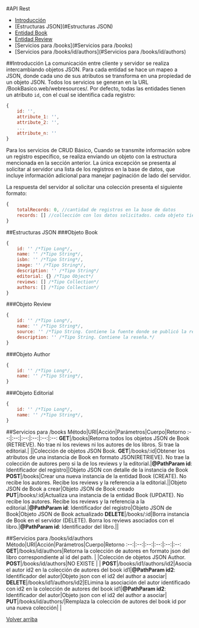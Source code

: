 #API Rest
-  [Introducción](#introducción)
-  [Estructuras JSON](#Estructuras JSON)
  - [Entidad Book](#entidad-book)
  - [Entidad Review](#entidad-review)
-  [Servicios para /books](#Servicios para /books)
-  [Servicios para /books/id/authors](#Servicios para /books/id/authors)

##Introducción
La comunicación entre cliente y servidor se realiza intercambiando objetos JSON. Para cada entidad se hace un mapeo a JSON, donde cada uno de sus atributos se transforma en una propiedad de un objeto JSON. Todos los servicios se generan en la URL /BookBasico.web/webresources/. Por defecto, todas las entidades tienen un atributo `id`, con el cual se identifica cada registro:

```javascript
{
    id: '',
    attribute_1: '',
    attribute_2: '',
    ...
    attribute_n: ''
}
```

Para los servicios de CRUD Básico, Cuando se transmite información sobre un registro específico, se realiza enviando un objeto con la estructura mencionada en la sección anterior.
La única excepción se presenta al solicitar al servidor una lista de los registros en la base de datos, que incluye información adicional para manejar paginación de lado del servidor.

La respuesta del servidor al solicitar una colección presenta el siguiente formato:

```javascript
{
    totalRecords: 0, //cantidad de registros en la base de datos
    records: [] //collección con los datos solicitados. cada objeto tiene la estructura de la entidad.
}
```


##Estructuras JSON
###Objeto Book
```javascript
{
    id: '' /*Tipo Long*/,
    name: '' /*Tipo String*/,
    isbn: '' /*Tipo String*/,
    image: '' /*Tipo String*/,
    description: '' /*Tipo String*/
    editorial: {} /*Tipo Object*/
    reviews: [] /*Tipo Collection*/
    authors: [] /*Tipo Collection*/
}
```
###Objeto Review
```javascript
{
    id: '' /*Tipo Long*/,
    name: '' /*Tipo String*/,
    source: '' /*Tipo String. Contiene la fuente donde se publicó la reseña del libro.*/,
    description: '' /*Tipo String. Contiene la reseña.*/
}
```
###Objeto Author
```javascript
{
    id: '' /*Tipo Long*/,
    name: '' /*Tipo String*/,
}
```
###Objeto Editorial
```javascript
{
    id: '' /*Tipo Long*/,
    name: '' /*Tipo String*/,
}
```

##Servicios para /books
Método|URI|Acción|Parámetros|Cuerpo|Retorno
:--:|:--:|:--:|:--:|:--:|:--:
**GET**|/books|Retorna todos los objetos JSON de Book (RETRIEVE). No trae ni los reviews ni los autores de los libros. Si trae la editorial.| ||Colección de objetos JSON Book.
**GET**|/books/:id|Obtener los atributos de una instancia de Book en formato JSON(RETRIEVE). No trae la colección de autores pero si la de los reviews y la editorial.|**@PathParam id**: Identificador del registro||Objeto JSON con detalle de la instancia de Book
**POST**|/books|Crear una nueva instancia de la entidad Book (CREATE). No recibe los autores. Recibe los reviews y la referencia a la editorial.||Objeto JSON de Book a crear|Objeto JSON de Book creado
**PUT**|/books/:id|Actualiza una instancia de la entidad Book (UPDATE). No recibe los autores. Recibe los reviews y la referencia a la editorial.|**@PathParam id**: Identificador del registro|Objeto JSON de Book|Objeto JSON de Book actualizado
**DELETE**|/books/:id|Borra instancia de Book en el servidor (DELETE). Borra los reviews asociados con el libro.|<strong>@PathParam id</strong>: Identificador del libro.||


##Servicios para /books/id/authors
Método|URI|Acción|Parámetros|Cuerpo|Retorno
:--:|:--:|:--:|:--:|:--:|:--:
**GET**|/books/id/authors|Retorna la colección de autores en formato json del libro correspondiente al id del path. | |Colección de objetos JSON Author.
**POST**|/books/id/authors|NO EXISTE | |
**POST**|/books/id1/authors/id2|Asocia el autor id2 en la colección de autores del book id1|**@PathParam id2**: Identificador del autor|Objeto json con el id2 del author a asociar|
**DELETE**|/books/id1/authors/id2|ELimina la asociación del autor identificado con id2 en la colección de autores del book id1|**@PathParam id2**: Identificador del autor|Objeto json con el id2 del author a asociar|
**PUT**|/books/id/authors/|Remplaza la colección de autores del book id por una nueva colección| |


[Volver arriba](#tabla-de-contenidos)

